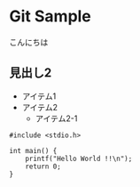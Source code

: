 # Git Sample

こんにちは

## 見出し2

- アイテム1
- アイテム2
  - アイテム2-1

```
#include <stdio.h>

int main() {
    printf("Hello World !!\n");
    return 0;
}
